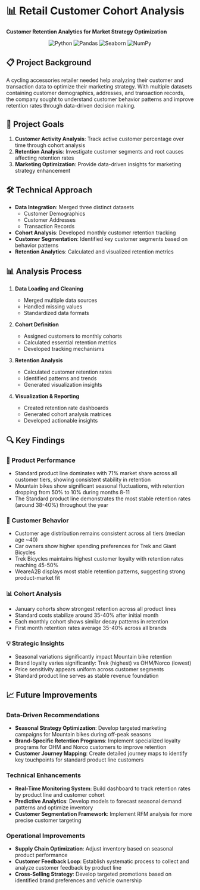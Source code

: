 # 📊 Retail Customer Cohort Analysis
**Customer Retention Analytics for Market Strategy Optimization**


<div align="center">

![Python](https://img.shields.io/badge/Python-3.8%2B-3776AB?logo=python&logoColor=white)
![Pandas](https://img.shields.io/badge/Pandas-Data_Analysis-150458?logo=pandas&logoColor=white)
![Seaborn](https://img.shields.io/badge/Seaborn-Statistical_Viz-4EAE4E?logo=python&logoColor=white)
![NumPy](https://img.shields.io/badge/NumPy-Scientific_Computing-013243?logo=numpy&logoColor=white)

</div>

## 📋 Project Background
A cycling accessories retailer needed help analyzing their customer and transaction data to optimize their marketing strategy. With multiple datasets containing customer demographics, addresses, and transaction records, the company sought to understand customer behavior patterns and improve retention rates through data-driven decision making.

## 🎯 Project Goals
1. **Customer Activity Analysis**: Track active customer percentage over time through cohort analysis
2. **Retention Analysis**: Investigate customer segments and root causes affecting retention rates
3. **Marketing Optimization**: Provide data-driven insights for marketing strategy enhancement

## 🛠️ Technical Approach
- **Data Integration**: Merged three distinct datasets
  - Customer Demographics
  - Customer Addresses
  - Transaction Records
- **Cohort Analysis**: Developed monthly customer retention tracking
- **Customer Segmentation**: Identified key customer segments based on behavior patterns
- **Retention Analytics**: Calculated and visualized retention metrics

## 📊 Analysis Process
1. **Data Loading and Cleaning**
   - Merged multiple data sources
   - Handled missing values
   - Standardized data formats

2. **Cohort Definition**
   - Assigned customers to monthly cohorts
   - Calculated essential retention metrics
   - Developed tracking mechanisms

3. **Retention Analysis**
   - Calculated customer retention rates
   - Identified patterns and trends
   - Generated visualization insights

4. **Visualization & Reporting**
   - Created retention rate dashboards
   - Generated cohort analysis matrices
   - Developed actionable insights

## 🔍 Key Findings

### 🎯 Product Performance
- Standard product line dominates with 71% market share across all customer tiers, showing consistent stability in retention
- Mountain bikes show significant seasonal fluctuations, with retention dropping from 50% to 10% during months 8-11
- The Standard product line demonstrates the most stable retention rates (around 38-40%) throughout the year

### 👥 Customer Behavior
- Customer age distribution remains consistent across all tiers (median age ~40)
- Car owners show higher spending preferences for Trek and Giant Bicycles
- Trek Bicycles maintains highest customer loyalty with retention rates reaching 45-50%
- WeareA2B displays most stable retention patterns, suggesting strong product-market fit

### 📊 Cohort Analysis
- January cohorts show strongest retention across all product lines
- Standard costs stabilize around 35-40% after initial month
- Each monthly cohort shows similar decay patterns in retention
- First month retention rates average 35-40% across all brands

### 💡 Strategic Insights
- Seasonal variations significantly impact Mountain bike retention
- Brand loyalty varies significantly: Trek (highest) vs OHM/Norco (lowest)
- Price sensitivity appears uniform across customer segments
- Standard product line serves as stable revenue foundation

## 📈 Future Improvements

### Data-Driven Recommendations
- **Seasonal Strategy Optimization**: Develop targeted marketing campaigns for Mountain bikes during off-peak seasons
- **Brand-Specific Retention Programs**: Implement specialized loyalty programs for OHM and Norco customers to improve retention
- **Customer Journey Mapping**: Create detailed journey maps to identify key touchpoints for standard product line customers

### Technical Enhancements
- **Real-Time Monitoring System**: Build dashboard to track retention rates by product line and customer cohort
- **Predictive Analytics**: Develop models to forecast seasonal demand patterns and optimize inventory
- **Customer Segmentation Framework**: Implement RFM analysis for more precise customer targeting

### Operational Improvements
- **Supply Chain Optimization**: Adjust inventory based on seasonal product performance
- **Customer Feedback Loop**: Establish systematic process to collect and analyze customer feedback by product line
- **Cross-Selling Strategy**: Develop targeted promotions based on identified brand preferences and vehicle ownership
